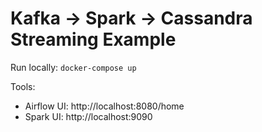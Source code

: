 # Kafka -> Spark -> Cassandra Streaming Example

Run locally: `docker-compose up`

Tools: 
* Airflow UI: http://localhost:8080/home  
* Spark UI: http://localhost:9090
